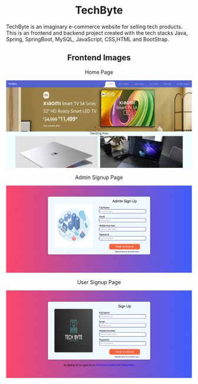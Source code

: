 <h1 align="center">TechByte</h1>
TechByte is an imaginary e-commerce website for selling tech products. This is an frontend and backend project created with the tech stacks Java, Spring, SpringBoot, MySQL, JavaScript, CSS,HTML  and BootStrap.

<h2 align="center">Frontend Images</h2>
<p align="center">Home Page</p>
<img src="https://github.com/SuragVC/TechByte/blob/main/FrontEnd%20Images/Main%20Index.png?raw=true"/>
<p align="center">Admin Signup Page</p>
<img src="https://github.com/SuragVC/TechByte/blob/main/FrontEnd%20Images/Admin%20Signup.png?raw=true"/>
<p align="center">User Signup Page</p>
<img src="https://github.com/SuragVC/TechByte/blob/main/FrontEnd%20Images/User%20SignUp.png?raw=true"/>
